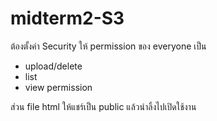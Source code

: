 # midterm2-S3

ต้องตั้งค่า Security
ให้ permission ของ everyone เป็น
- upload/delete 
- list
- view permission

ส่วน file html ให้แชร์เป็น public
แล้วนำลิ้งไปเปิดใช้งาน
